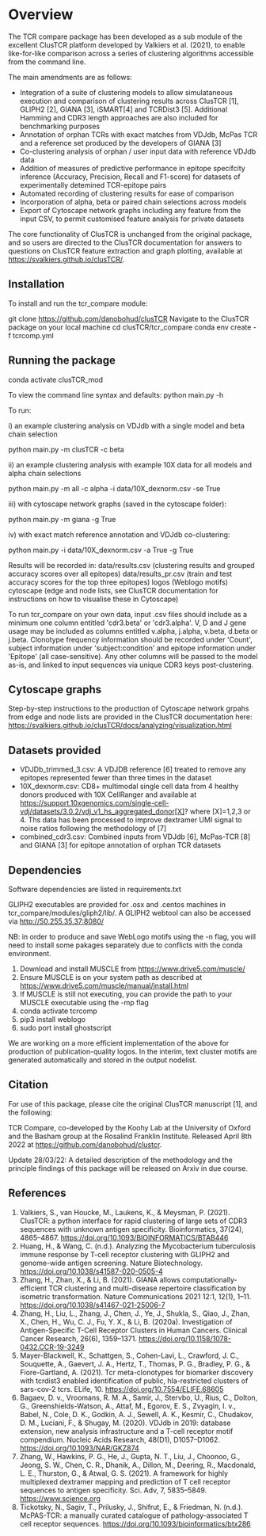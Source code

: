 # Overview

The TCR compare package has been developed as a sub module of the excellent ClusTCR platform developed by Valkiers et al. (2021), to enable like-for-like comparison across a series of clustering algorithms accessible from the command line. 

The main amendments are as follows:
- Integration of a suite of clustering models to allow simulataneous execution and comparison of clustering results across ClusTCR [1], GLIPH2 [2], GIANA [3], iSMART[4] and TCRDist3 [5]. Additional Hamming and CDR3 length approaches are also included for benchmarking purposes
- Annotation of orphan TCRs with exact matches from VDJdb, McPas TCR and a reference set produced by the developers of GIANA [3]
- Co-clustering analysis of orphan / user input data with reference VDJdb data
- Addition of measures of predictive performance in epitope specifcity inference  (Accuracy, Precision, Recall and F1-score) for datasets of experimentally detemined TCR-epitope pairs
- Automated recording of clustering results for ease of comparison
- Incorporation of alpha, beta or paired chain selections across models
- Export of Cytoscape network graphs including any feature from the input CSV, to permit customised feature analysis for private datasets

The core functionality of ClusTCR is unchanged from the original package, and so users are directed to the ClusTCR documentation for answers to questions on ClusTCR feature extraction and graph plotting, available at https://svalkiers.github.io/clusTCR/.

## Installation

To install and run the tcr_compare module:

git clone https://github.com/danobohud/clusTCR
Navigate to the ClusTCR package on your local machine
cd clusTCR/tcr_compare
conda env create -f tcrcomp.yml

## Running the package

conda activate clusTCR_mod

To view the command line syntax and defaults:
python main.py -h

To run:

i) an example clustering analysis on VDJdb with a single model and beta chain selection

python main.py -m clusTCR -c beta

ii) an example clustering analysis with example 10X data for all models and alpha chain selections

python main.py -m all -c alpha -i data/10X_dexnorm.csv -se True

iii) with cytoscape network graphs (saved in the cytoscape folder):

python main.py -m giana -g True

iv) with exact match reference annotation and VDJdb co-clustering:

python main.py -i data/10X_dexnorm.csv -a True -g True

Results will be recorded in:
data/results.csv (clustering results and grouped accuracy scores over all epitopes) data/results_pr.csv (train and test accuracy scores for the top three epitopes)
logos (Weblogo motifs)
cytoscape (edge and node lists, see ClusTCR documentation for instructions on how to visualise these in Cytoscape)

To run tcr_compare on your own data, input .csv files should include as a minimum one column entitled 'cdr3.beta' or 'cdr3.alpha'. V, D and J gene usage may be included as columns entitled v.alpha, j.alpha, v.beta, d.beta or j.beta. Clonotype frequency information should be recorded under 'Count', subject information under 'subject:condition' and epitope information under 'Epitope' (all case-sensitive). Any other columns will be passed to the model as-is, and linked to input sequences via unique CDR3 keys post-clustering. 

## Cytoscape graphs

Step-by-step instructions to the production of Cytoscape network grpahs from edge and node lists are provided in the ClusTCR documentation here: https://svalkiers.github.io/clusTCR/docs/analyzing/visualization.html 

## Datasets provided

- VDJDb_trimmed_3.csv: A VDJDB reference [6] treated to remove any epitopes represented fewer than three times in the dataset
- 10X_dexnorm.csv: CD8+ multimodal single cell data from 4 healthy donors produced with 10X CellRanger and available at https://support.10xgenomics.com/single-cell-vdj/datasets/3.0.2/vdj_v1_hs_aggregated_donor[X]? where [X]=1,2,3 or 4. Ths data has been processed to improve dextramer UMI signal to noise ratios following the methodology of [7]
- combined_cdr3.csv: Combined inputs from VDJdb [6], McPas-TCR [8] and GIANA [3] for epitope annotation of orphan TCR datasets

## Dependencies

Software dependencies are listed in requirements.txt

GLIPH2 executables are provided for .osx and .centos machines in tcr_compare/modules/gliph2/lib/. A GLIPH2 webtool can also be accessed via http://50.255.35.37:8080/

NB: in order to produce and save WebLogo motifs using the -n flag, you will need to install some pakages separately due to conflicts with the conda environment. 
1. Download and install MUSCLE from https://www.drive5.com/muscle/
2. Ensure MUSCLE is on your system path as described at https://www.drive5.com/muscle/manual/install.html 
3. If MUSCLE is still not executing, you can provide the path to your MUSCLE executable using the -mp flag
4. conda activate tcrcomp
5. pip3 install weblogo
6. sudo port install ghostscript

We are working on a more efficient implementation of the above for production of publication-quality logos. In the interim, text cluster motifs are generated automatically and stored in the output nodelist.

## Citation

For use of this package, please cite the original ClusTCR manuscript [1], and the following:

TCR Compare, co-developed by the Koohy Lab at the University of Oxford and the Basham group at the Rosalind Franklin Institute. Released April 8th 2022 at https://github.com/danobohud/clustcr.

Update 28/03/22: A detailed description of the methodology and the principle findings of this package will be released on Arxiv in due course.

## References

1. Valkiers, S., van Houcke, M., Laukens, K., & Meysman, P. (2021). ClusTCR: a python interface for rapid clustering of large sets of CDR3 sequences with unknown antigen specificity. Bioinformatics, 37(24), 4865–4867. https://doi.org/10.1093/BIOINFORMATICS/BTAB446
2. Huang, H., & Wang, C. (n.d.). Analyzing the Mycobacterium tuberculosis immune response by T-cell receptor clustering with GLIPH2 and genome-wide antigen screening. Nature Biotechnology. https://doi.org/10.1038/s41587-020-0505-4
3. Zhang, H., Zhan, X., & Li, B. (2021). GIANA allows computationally-efficient TCR clustering and multi-disease repertoire classification by isometric transformation. Nature Communications 2021 12:1, 12(1), 1–11. https://doi.org/10.1038/s41467-021-25006-7 
4. Zhang, H., Liu, L., Zhang, J., Chen, J., Ye, J., Shukla, S., Qiao, J., Zhan, X., Chen, H., Wu, C. J., Fu, Y. X., & Li, B. (2020a). Investigation of Antigen-Specific T-Cell Receptor Clusters in Human Cancers. Clinical Cancer Research, 26(6), 1359–1371. https://doi.org/10.1158/1078-0432.CCR-19-3249
5. Mayer-Blackwell, K., Schattgen, S., Cohen-Lavi, L., Crawford, J. C., Souquette, A., Gaevert, J. A., Hertz, T., Thomas, P. G., Bradley, P. G., & Fiore-Gartland, A. (2021). Tcr meta-clonotypes for biomarker discovery with tcrdist3 enabled identification of public, hla-restricted clusters of sars-cov-2 tcrs. ELife, 10. https://doi.org/10.7554/ELIFE.68605
6. Bagaev, D. v., Vroomans, R. M. A., Samir, J., Stervbo, U., Rius, C., Dolton, G., Greenshields-Watson, A., Attaf, M., Egorov, E. S., Zvyagin, I. v., Babel, N., Cole, D. K., Godkin, A. J., Sewell, A. K., Kesmir, C., Chudakov, D. M., Luciani, F., & Shugay, M. (2020). VDJdb in 2019: database extension, new analysis infrastructure and a T-cell receptor motif compendium. Nucleic Acids Research, 48(D1), D1057–D1062. https://doi.org/10.1093/NAR/GKZ874
7. Zhang, W., Hawkins, P. G., He, J., Gupta, N. T., Liu, J., Choonoo, G., Jeong, S. W., Chen, C. R., Dhanik, A., Dillon, M., Deering, R., Macdonald, L. E., Thurston, G., & Atwal, G. S. (2021). A framework for highly multiplexed dextramer mapping and prediction of T cell receptor sequences to antigen specificity. Sci. Adv, 7, 5835–5849. https://www.science.org  
8. Tickotsky, N., Sagiv, T., Prilusky, J., Shifrut, E., & Friedman, N. (n.d.). McPAS-TCR: a manually curated catalogue of pathology-associated T cell receptor sequences. https://doi.org/10.1093/bioinformatics/btx286
